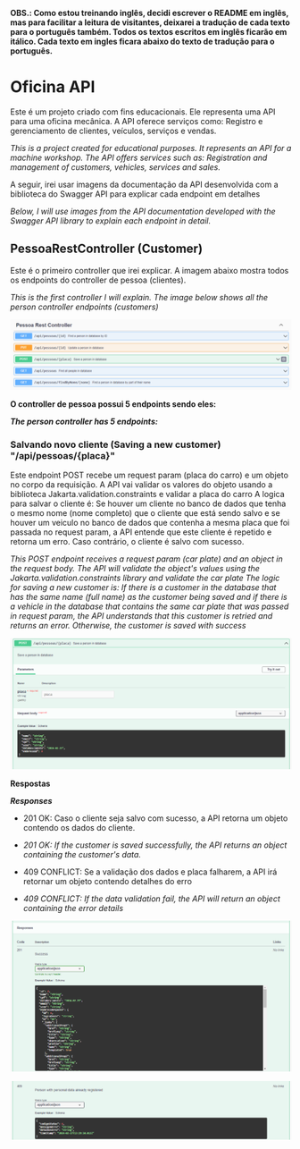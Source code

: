 **OBS.: Como estou treinando inglês, decidi escrever o README em inglês, mas para facilitar a leitura de visitantes, 
deixarei a tradução de cada texto para o português também. Todos os textos escritos em inglês ficarão em itálico.
Cada texto em ingles ficara abaixo do texto de tradução para o português.**

# Oficina API

Este é um projeto criado com fins educacionais. Ele representa uma API para uma oficina mecânica.
A API oferece serviços como: Registro e gerenciamento de clientes, veículos, serviços e vendas.

*This is a project created for educational purposes. It represents an API for a machine workshop.
The API offers services such as: Registration and management of customers, vehicles, services and sales.*

A seguir, irei usar imagens da documentação da API desenvolvida com a biblioteca do Swagger API para explicar cada
endpoint em detalhes

*Below, I will use images from the API documentation developed with the Swagger API library to explain each endpoint in detail.*

## PessoaRestController (Customer)

Este é o primeiro controller que irei explicar. A imagem abaixo mostra todos os endpoints do controller de pessoa (clientes).

*This is the first controller I will explain. The image below shows all the person controller endpoints (customers)*

![ ](aplicacao/src/main/resources/documentation.images/Pessoa_Endpoints.png)

**O controller de pessoa possui 5 endpoints sendo eles:**

***The person controller has 5 endpoints:***

### Salvando novo cliente (Saving a new customer) "/api/pessoas/{placa}"

Este endpoint POST recebe um request param (placa do carro) e um objeto no corpo da requisição.
A API vai validar os valores do objeto usando a biblioteca Jakarta.validation.constraints e validar a placa do carro
A logica para salvar o cliente é: Se houver um cliente no banco de dados que tenha o mesmo nome (nome completo) que o
cliente que está sendo salvo e se houver um veiculo no banco de dados que contenha a mesma placa que foi passada
no request param, a API entende que este cliente é repetido e retorna um erro. Caso contrário, o cliente é salvo com
sucesso.

*This POST endpoint receives a request param (car plate) and an object in the request body.
The API will validate the object's values using the Jakarta.validation.constraints library and validate the car plate
The logic for saving a new customer is: If there is a customer in the database that has the same name (full name)
as the customer being saved and if there is a vehicle in the database that contains the same car plate that was passed
in request param, the API understands that this customer is retried and returns an error. Otherwise, the
customer is saved with success*

![ ](aplicacao/src/main/resources/documentation.images/Pessoa_Save_Endpoint.png)

**Respostas**

***Responses***

- 201 OK: Caso o cliente seja salvo com sucesso, a API retorna um objeto contendo os dados do cliente.
- *201 OK: If the customer is saved successfully, the API returns an object containing the customer's data.*

- 409 CONFLICT: Se a validação dos dados e placa falharem, a API irá retornar um objeto contendo detalhes do erro
- *409 CONFLICT: If the data validation fail, the API will return an object containing the error details*

![ ](aplicacao/src/main/resources/documentation.images/Pessoa_Save_Endpoint_Success_Response.png)

![ ](aplicacao/src/main/resources/documentation.images/Pessoa_Save_Endpoint_Conflict_Response.png)